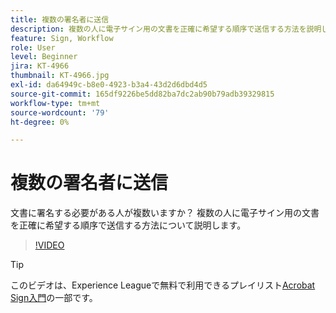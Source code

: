 ```yaml
---
title: 複数の署名者に送信
description: 複数の人に電子サイン用の文書を正確に希望する順序で送信する方法を説明します
feature: Sign, Workflow
role: User
level: Beginner
jira: KT-4966
thumbnail: KT-4966.jpg
exl-id: da64949c-b8e0-4923-b3a4-43d2d6dbd4d5
source-git-commit: 165df9226be5dd82ba7dc2ab90b79adb39329815
workflow-type: tm+mt
source-wordcount: '79'
ht-degree: 0%

---
```


# 複数の署名者に送信

文書に署名する必要がある人が複数いますか？ 複数の人に電子サイン用の文書を正確に希望する順序で送信する方法について説明します。

>[!VIDEO](https://video.tv.adobe.com/v/341296?quality=12&learn=on&hidetitle=true)

>[!TIP]
>
>このビデオは、Experience Leagueで無料で利用できるプレイリスト[Acrobat Sign入門](https://experienceleague.adobe.com/ja/playlists/acrobat-sign-get-started-business-users)の一部です。
